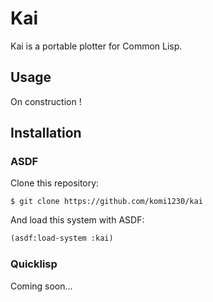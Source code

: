 # Kai

Kai is a portable plotter for Common Lisp.

## Usage

On construction !


## Installation

### ASDF

Clone this repository:

```
$ git clone https://github.com/komi1230/kai
```

And load this system with ASDF:

```lisp
(asdf:load-system :kai)
```

### Quicklisp

Coming soon...
